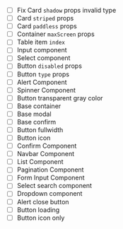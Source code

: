 - [ ] Fix Card `shadow` props invalid type
- [ ] Card `striped` props
- [ ] Card `paddless` props
- [ ] Container `maxScreen` props
- [ ] Table item `index` 
- [ ] Input component
- [ ] Select component
- [ ] Button `disabled` props
- [ ] Button `type` props
- [ ] Alert Component
- [ ] Spinner Component
- [ ] Button transparent gray color
- [ ] Base container
- [ ] Base modal
- [ ] Base confirm
- [ ] Button fullwidth
- [ ] Button icon
- [ ] Confirm Component
- [ ] Navbar Component
- [ ] List Component
- [ ] Pagination Component
- [ ] Form Input Component
- [ ] Select search component
- [ ] Dropdown component
- [ ] Alert close button
- [ ] Button loading
- [ ] Button icon only
